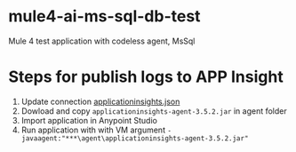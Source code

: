 # mule4-ai-ms-sql-db-test
Mule 4 test application with codeless agent, MsSql

# Steps for publish logs to APP Insight
1. Update connection [applicationinsights.json](https://github.com/abhikt48/mule4-ai-ms-sql-db-test/blob/main/agent/applicationinsights.json)
2. Dowload and copy `applicationinsights-agent-3.5.2.jar` in agent folder
3. Import application in Anypoint Studio
4. Run application with with VM argument `-javaagent:"***\agent\applicationinsights-agent-3.5.2.jar" `

